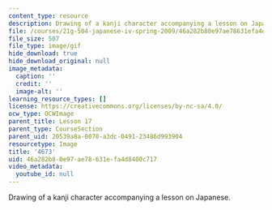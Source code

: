 ```yaml
---
content_type: resource
description: Drawing of a kanji character accompanying a lesson on Japanese.
file: /courses/21g-504-japanese-iv-spring-2009/46a282b80e97ae78631efa4d8400c717_4673.gif
file_size: 507
file_type: image/gif
hide_download: true
hide_download_original: null
image_metadata:
  caption: ''
  credit: ''
  image-alt: ''
learning_resource_types: []
license: https://creativecommons.org/licenses/by-nc-sa/4.0/
ocw_type: OCWImage
parent_title: Lesson 17
parent_type: CourseSection
parent_uid: 20539a8a-0070-a3dc-0491-23486d993904
resourcetype: Image
title: '4673'
uid: 46a282b8-0e97-ae78-631e-fa4d8400c717
video_metadata:
  youtube_id: null
---
```

Drawing of a kanji character accompanying a lesson on Japanese.